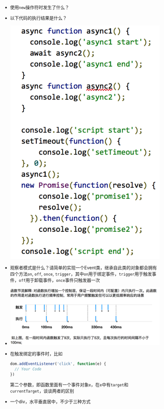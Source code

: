 - 使用`new`操作符时发生了什么？
- 以下代码的执行结果是什么？

  ![eventloop](./img/eventloop.png)

- 观察者模式是什么？请简单的实现一个Event类，继承自此类的对象都会拥有四个方法`on`, `off`, `once`, `trigger`，其中`on`用于绑定事件，`trigger`用于触发事件，`off`用于卸载事件，`once`事件只触发器一次

- ![throttle](img/throttle.png)

- 在触发绑定的事件时，比如
  
  ```javascript
  dom.addEventListener('click', function(e) {
    // Your Code
  })
  ```

  第二个参数，即函数里面有一个事件对象`e`，在`e`中有`target`和`currentTarget`，谈谈两者的区别

- 一个div，水平垂直居中，不少于三种方式
